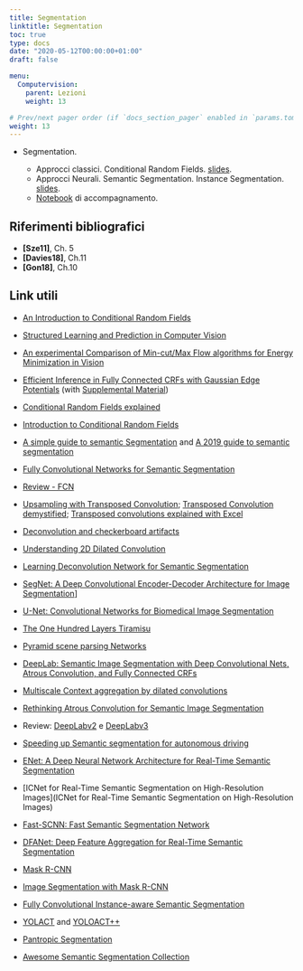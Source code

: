 ```yaml
---
title: Segmentation
linktitle: Segmentation
toc: true
type: docs
date: "2020-05-12T00:00:00+01:00"
draft: false

menu:
  Computervision:
    parent: Lezioni
    weight: 13

# Prev/next pager order (if `docs_section_pager` enabled in `params.toml`)
weight: 13
---
```


-  Segmentation.

   - Approcci classici. Conditional Random Fields. [slides](../pdf/9a.Segmentation_part1.pdf).
   - Approcci Neurali. Semantic Segmentation. Instance Segmentation. [slides](../pdf/9b.Segmentation_part2.pdf).
   - [Notebook](https://github.com/gmanco/cv_notebooks/blob/master/9.Segmentation.ipynb) di accompagnamento.


## Riferimenti bibliografici

- **[Sze11]**, Ch. 5
- **[Davies18]**, Ch.11
- **[Gon18]**, Ch.10

## Link utili

- [An Introduction to Conditional Random Fields](https://homepages.inf.ed.ac.uk/csutton/publications/crftut-fnt.pdf)

- [Structured Learning and Prediction in Computer Vision](http://www.nowozin.net/sebastian/papers/nowozin2011structured-tutorial.pdf)

- [An experimental Comparison of Min-cut/Max Flow algorithms for Energy Minimization in Vision](https://www.csd.uwo.ca/~yboykov/Papers/pami04.pdf)

- [Efficient Inference in Fully Connected CRFs with Gaussian Edge Potentials](https://arxiv.org/pdf/1210.5644.pdf) (with [Supplemental Material](http://vladlen.info/papers/densecrf-supplementary.pdf))

- [Conditional Random Fields explained](https://towardsdatascience.com/conditional-random-fields-explained-e5b8256da776)

- [Introduction to Conditional Random Fields](https://blog.echen.me/2012/01/03/introduction-to-conditional-random-fields/)

- [A simple guide to semantic Segmentation](https://www.topbots.com/semantic-segmentation-guide/) and [A 2019 guide to semantic segmentation](https://heartbeat.fritz.ai/a-2019-guide-to-semantic-segmentation-ca8242f5a7fc)

- [Fully Convolutional Networks for Semantic Segmentation](https://arxiv.org/abs/1605.06211)

- [Review - FCN](https://towardsdatascience.com/review-fcn-semantic-segmentation-eb8c9b50d2d1)

- [Upsampling with Transposed Convolution](https://medium.com/activating-robotic-minds/up-sampling-with-transposed-convolution-9ae4f2df52d0); [Transposed Convolution demystified](https://towardsdatascience.com/transposed-convolution-demystified-84ca81b4baba); [Transposed convolutions explained with Excel](https://medium.com/apache-mxnet/transposed-convolutions-explained-with-ms-excel-52d13030c7e8)

- [Deconvolution and checkerboard artifacts](https://distill.pub/2016/deconv-checkerboard/)

- [Understanding 2D Dilated Convolution](https://towardsdatascience.com/understanding-2d-dilated-convolution-operation-with-examples-in-numpy-and-tensorflow-with-d376b3972b25)

- [Learning Deconvolution Network for Semantic Segmentation](http://cvlab.postech.ac.kr/research/deconvnet/)

- [SegNet: A Deep Convolutional Encoder-Decoder Architecture for Image Segmentation](http://arxiv.org/abs/1511.00561)]

- [U-Net: Convolutional Networks for Biomedical Image Segmentation](https://arxiv.org/pdf/1505.04597.pdf)

- [The One Hundred Layers Tiramisu](https://arxiv.org/abs/1611.09326)

- [Pyramid scene parsing Networks](https://arxiv.org/pdf/1612.01105.pdf)

- [DeepLab: Semantic Image Segmentation with Deep Convolutional Nets, Atrous Convolution, and Fully Connected CRFs](https://arxiv.org/pdf/1606.00915.pdf)

- [Multiscale Context aggregation by dilated convolutions](https://arxiv.org/abs/1511.07122)

- [Rethinking Atrous Convolution for Semantic Image Segmentation](https://arxiv.org/pdf/1706.05587.pdf)

- Review: [DeepLabv2](https://towardsdatascience.com/review-deeplabv1-deeplabv2-atrous-convolution-semantic-segmentation-b51c5fbde92d) e [DeepLabv3](https://towardsdatascience.com/review-deeplabv3-atrous-convolution-semantic-segmentation-6d818bfd1d74)

- [Speeding up Semantic segmentation for autonomous driving](https://openreview.net/pdf?id=S1uHiFyyg)

- [ENet: A Deep Neural Network Architecture for Real-Time Semantic Segmentation](https://arxiv.org/pdf/1606.02147.pdf)

- [ICNet for Real-Time Semantic Segmentation on High-Resolution Images](ICNet for Real-Time Semantic Segmentation on High-Resolution Images)

- [Fast-SCNN: Fast Semantic Segmentation Network](https://arxiv.org/abs/1902.04502)

- [DFANet: Deep Feature Aggregation for Real-Time Semantic Segmentation](http://openaccess.thecvf.com/content_CVPR_2019/html/Li_DFANet_Deep_Feature_Aggregation_for_Real-Time_Semantic_Segmentation_CVPR_2019_paper.html)

- [Mask R-CNN](https://arxiv.org/abs/1703.06870)

- [Image Segmentation with Mask R-CNN](https://medium.com/@jonathan_hui/image-segmentation-with-mask-r-cnn-ebe6d793272)

- [Fully Convolutional Instance-aware Semantic Segmentation](https://arxiv.org/pdf/1611.07709.pdf)

- [YOLACT](https://arxiv.org/pdf/1904.02689.pdf) and [YOLOACT++](https://arxiv.org/abs/1912.06218)

- [Pantropic Segmentation](https://arxiv.org/pdf/1801.00868.pdf)

- [Awesome Semantic Segmentation Collection](https://github.com/mrgloom/awesome-semantic-segmentation/blob/master/README.md)

  

